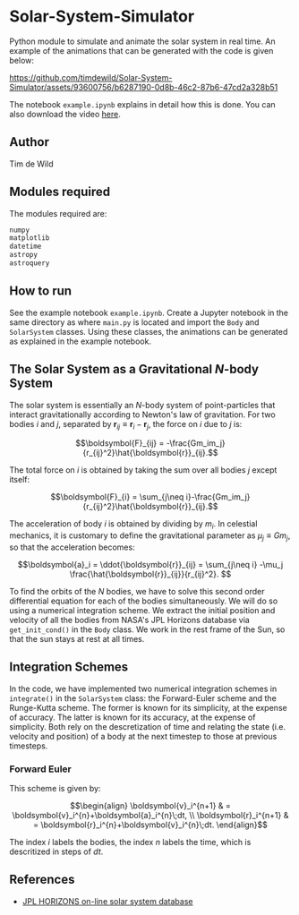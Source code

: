 # Solar-System-Simulator
Python module to simulate and animate the solar system in real time. An example of the animations that can be generated with the code is given below:

https://github.com/timdewild/Solar-System-Simulator/assets/93600756/b6287190-0d8b-46c2-87b6-47cd2a328b51

The notebook `example.ipynb` explains in detail how this is done. You can also download the video [here](inner_solar_system.mp4). 

## Author

Tim de Wild

## Modules required
The modules required are:
```bash
numpy
matplotlib
datetime
astropy
astroquery
```

## How to run
See the example notebook `example.ipynb`. Create a Jupyter notebook in the same directory as where `main.py` is located and import the `Body` and `SolarSystem` classes. Using these classes, the animations can be generated as explained in the example notebook.

## The Solar System as a Gravitational $N$-body System
The solar system is essentially an $N$-body system of point-particles that interact gravitationally according to Newton's law of gravitation. For two bodies $i$ and $j$, separated by $\boldsymbol{r}_{ij}\equiv \boldsymbol{r}_i-\boldsymbol{r}_j$, the force on $i$ due to $j$ is:

```math
\boldsymbol{F}_{ij} = -\frac{Gm_im_j}{r_{ij}^2}\hat{\boldsymbol{r}}_{ij}.
```

The total force on $i$ is obtained by taking the sum over all bodies $j$ except itself:

```math
\boldsymbol{F}_{i} = \sum_{j\neq i}-\frac{Gm_im_j}{r_{ij}^2}\hat{\boldsymbol{r}}_{ij}.
```

The acceleration of body $i$ is obtained by dividing by $m_i$. In celestial mechanics, it is customary to define the gravitational parameter as $\mu_j\equiv Gm_j$, so that the acceleration becomes:

```math
\boldsymbol{a}_i = \ddot{\boldsymbol{r}}_{ij} = \sum_{j\neq i} -\mu_j \frac{\hat{\boldsymbol{r}}_{ij}}{r_{ij}^2}. 
```

To find the orbits of the $N$ bodies, we have to solve this second order differential equation for each of the bodies simultaneously. We will do so using a numerical integration scheme. We extract the initial position and velocity of all the bodies from NASA's JPL Horizons database via `get_init_cond()` in the `Body` class. We work in the rest frame of the Sun, so that the sun stays at rest at all times. 

## Integration Schemes
In the code, we have implemented two numerical integration schemes in `integrate()` in the `SolarSystem` class: the Forward-Euler scheme and the Runge-Kutta scheme. The former is known for its simplicity, at the expense of accuracy. The latter is known for its accuracy, at the expense of simplicity. Both rely on the descretization of time and relating the state (i.e. velocity and position) of a body at the next timestep to those at previous timesteps. 

### Forward Euler
This scheme is given by:
```math
\begin{align}
   \boldsymbol{v}_i^{n+1} & = \boldsymbol{v}_i^{n}+\boldsymbol{a}_i^{n}\;dt, \\
   \boldsymbol{r}_i^{n+1} & = \boldsymbol{r}_i^{n}+\boldsymbol{v}_i^{n}\;dt.
\end{align}
```
The index $i$ labels the bodies, the index $n$ labels the time, which is descritized in steps of $dt$. 




## References

- [JPL HORIZONS on-line solar system database](https://docs.astropy.org/en/stable/coordinates/solarsystem.html)
